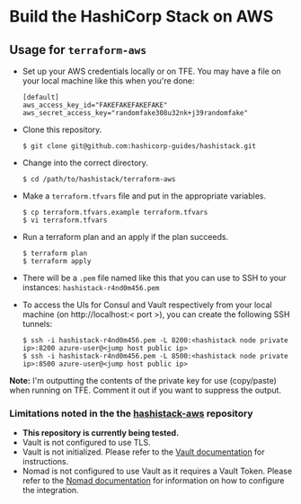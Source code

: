 # Build the HashiCorp Stack on AWS

## Usage for `terraform-aws`
- Set up your AWS credentials locally or on TFE. You may have a file on your local machine like this when you're done:
  ```
  [default]
  aws_access_key_id="FAKEFAKEFAKEFAKE"
  aws_secret_access_key="randomfake308u32nk+j39randomfake"
  ```

- Clone this repository.
  ```
  $ git clone git@github.com:hashicorp-guides/hashistack.git
  ```

- Change into the correct directory.
  ```
  $ cd /path/to/hashistack/terraform-aws
  ```

- Make a `terraform.tfvars` file and put in the appropriate variables.
  ```
  $ cp terraform.tfvars.example terraform.tfvars
  $ vi terraform.tfvars
  ```

- Run a terraform plan and an apply if the plan succeeds.
  ```
  $ terraform plan
  $ terraform apply
  ```

- There will be a `.pem` file named like this that you can use to SSH to your instances: `hashistack-r4nd0m456.pem`

- To access the UIs for Consul and Vault respectively from your local machine (on http://localhost:< port >), you can create the following SSH tunnels:

  ```
  $ ssh -i hashistack-r4nd0m456.pem -L 8200:<hashistack node private ip>:8200 azure-user@<jump host public ip>
  $ ssh -i hashistack-r4nd0m456.pem -L 8500:<hashistack node private ip>:8500 azure-user@<jump host public ip>
  ````

**Note:** I'm outputting the contents of the private key for use (copy/paste) when running on TFE. Comment it out if you want to suppress the output.

### Limitations noted in the the [hashistack-aws](https://github.com/hashicorp-modules/hashistack-aws) repository
- **This repository is currently being tested.**
- Vault is not configured to use TLS.
- Vault is not initialized. Please refer to the [Vault documentation](https://www.vaultproject.io/docs/internals/architecture.html) for instructions.
- Nomad is not configured to use Vault as it requires a Vault Token. Please refer to the [Nomad documentation](https://www.nomadproject.io/docs/vault-integration/) for information on how to configure the integration.
